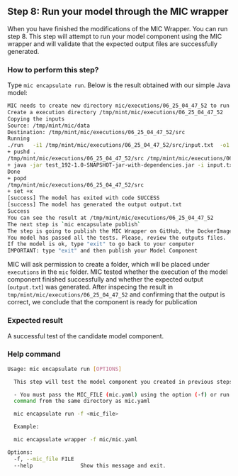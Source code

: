 ## Step 8: Run your model through the MIC wrapper

When you have finished the modifications of the MIC Wrapper. You can run step 8. This step will attempt to run your model component using the MIC wrapper and will validate that the expected output files are successfully generated.

### How to perform this step?

Type `mic encapsulate run`. Below is the result obtained with our simple Java model:

```bash
MIC needs to create new directory mic/executions/06_25_04_47_52 to run the model component Do you want to continue [Y/n]: Y
Create a execution directory /tmp/mint/mic/executions/06_25_04_47_52
Copying the inputs
Source: /tmp/mint/mic/data
Destination: /tmp/mint/mic/executions/06_25_04_47_52/src
Running
./run   -i1 /tmp/mint/mic/executions/06_25_04_47_52/src/input.txt  -o1 output_txt.txt  -p1 1350
+ pushd .
/tmp/mint/mic/executions/06_25_04_47_52/src /tmp/mint/mic/executions/06_25_04_47_52/src
+ java -jar test_192-1.0-SNAPSHOT-jar-with-dependencies.jar -i input.txt -p 1500 -o output.txt
Done
+ popd
/tmp/mint/mic/executions/06_25_04_47_52/src
+ set +x
[success] The model has exited with code SUCCESS
[success] The model has generated the output output.txt
Success
You can see the result at /tmp/mint/mic/executions/06_25_04_47_52
The next step is `mic encapsulate publish`
The step is going to publish the MIC Wrapper on GitHub, the DockerImage on DockerHub and the Model Configuration on the MINT Model Catalog
You model has passed all the tests. Please, review the outputs files.
If the model is ok, type "exit" to go back to your computer
IMPORTANT: type "exit" and then publish your Model Component
```

MIC will ask permission to create a folder, which will be placed under `executions` in the `mic` folder. MIC tested whether the execution of the model component finished successfully and whether the expected output (`output.txt`) was generated. After inspecing the result in `tmp/mint/mic/executions/06_25_04_47_52` and confirming that the output is correct, we conclude that the component is ready for publication

### Expected result
A successful test of the candidate model component.

### Help command
```bash
Usage: mic encapsulate run [OPTIONS]

  This step will test the model component you created in previous steps.

  - You must pass the MIC_FILE (mic.yaml) using the option (-f) or run the
  command from the same directory as mic.yaml

  mic encapsulate run -f <mic_file>

  Example:

  mic encapsulate wrapper -f mic/mic.yaml

Options:
  -f, --mic_file FILE
  --help               Show this message and exit.
```